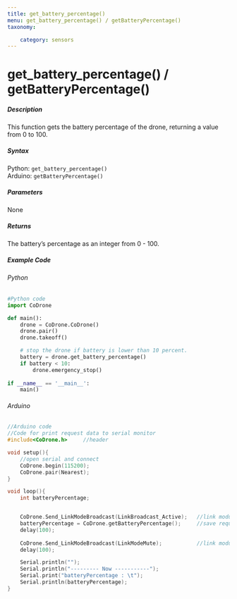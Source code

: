 ```yaml
---
title: get_battery_percentage()
menu: get_battery_percentage() / getBatteryPercentage()
taxonomy:

	category: sensors
---
```


# get_battery_percentage() / getBatteryPercentage()

##### Description

This function gets the battery percentage of the drone, returning a value from 0 to 100.

##### Syntax
Python: ```get_battery_percentage()```<br />
Arduino: ```getBatteryPercentage()```

##### Parameters

None

##### Returns

The battery’s percentage as an integer from 0 - 100.

##### Example Code
###### Python
```python
#Python code
import CoDrone

def main():
	drone = CoDrone.CoDrone()
	drone.pair()
	drone.takeoff()

	# stop the drone if battery is lower than 10 percent.
	battery = drone.get_battery_percentage()
	if battery < 10:
	    drone.emergency_stop()
	    
if __name__ == '__main__':
	main()

```
###### Arduino
```c
//Arduino code
//Code for print request data to serial monitor
#include<CoDrone.h>		//header

void setup(){
	//open serial and connect
	CoDrone.begin(115200);
	CoDrone.pair(Nearest);
}

void loop(){
	int batteryPercentage;


	CoDrone.Send_LinkModeBroadcast(LinkBroadcast_Active);	//link module mode change => Active
	batteryPercentage = CoDrone.getBatteryPercentage();		//save request data
	delay(100);
	    
	CoDrone.Send_LinkModeBroadcast(LinkModeMute);       	//link module mode change => Mute
	delay(100);

	Serial.println("");
	Serial.println("--------- Now -----------");
	Serial.print("batteryPercentage : \t");
	Serial.println(batteryPercentage);	
}

```
